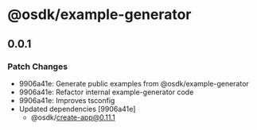 # @osdk/example-generator

## 0.0.1

### Patch Changes

- 9906a41e: Generate public examples from @osdk/example-generator
- 9906a41e: Refactor internal example-generator code
- 9906a41e: Improves tsconfig
- Updated dependencies [9906a41e]
  - @osdk/create-app@0.11.1
